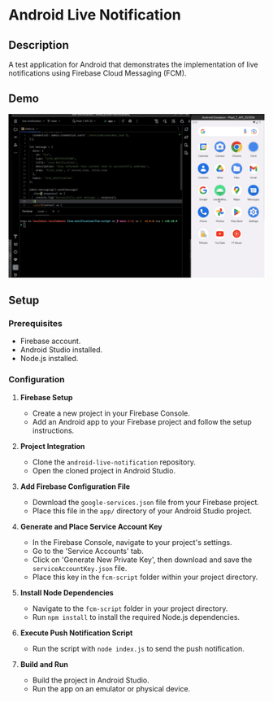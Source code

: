 # Android Live Notification

## Description
A test application for Android that demonstrates the implementation of live notifications using Firebase Cloud Messaging (FCM).

## Demo
![Live Notification Demo](https://github.com/FelipeKoga/android-live-notification/blob/main/assets/demo.gif)

## Setup

### Prerequisites
- Firebase account.
- Android Studio installed.
- Node.js installed.

### Configuration
1. **Firebase Setup**
   - Create a new project in your Firebase Console.
   - Add an Android app to your Firebase project and follow the setup instructions.

2. **Project Integration**
   - Clone the `android-live-notification` repository.
   - Open the cloned project in Android Studio.

3. **Add Firebase Configuration File**
   - Download the `google-services.json` file from your Firebase project.
   - Place this file in the `app/` directory of your Android Studio project.

4. **Generate and Place Service Account Key**
   - In the Firebase Console, navigate to your project's settings.
   - Go to the 'Service Accounts' tab.
   - Click on 'Generate New Private Key', then download and save the `serviceAccountKey.json` file.
   - Place this key in the `fcm-script` folder within your project directory.

5. **Install Node Dependencies**
   - Navigate to the `fcm-script` folder in your project directory.
   - Run `npm install` to install the required Node.js dependencies.

6. **Execute Push Notification Script**
   - Run the script with `node index.js` to send the push notification.

7. **Build and Run**
   - Build the project in Android Studio.
   - Run the app on an emulator or physical device.
